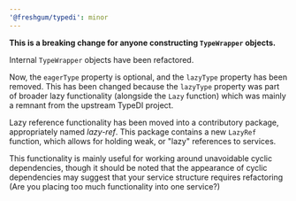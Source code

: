 ```yaml
---
'@freshgum/typedi': minor
---
```


**This is a breaking change for anyone constructing `TypeWrapper` objects.**

Internal `TypeWrapper` objects have been refactored.

Now, the `eagerType` property is optional, and the `lazyType` property has been removed. This has been changed because the `lazyType` property was part of broader lazy functionality (alongside the `Lazy` function) which was mainly a remnant from the upstream TypeDI project.

Lazy reference functionality has been moved into a contributory package, appropriately named *lazy-ref*.  This package contains a new `LazyRef` function, which allows for holding weak, or "lazy" references to services.

This functionality is mainly useful for working around unavoidable cyclic dependencies, though it should be noted that the appearance of cyclic dependencies may suggest that your service structure requires refactoring (Are you placing too much functionality into one service?)

